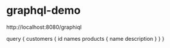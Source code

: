 # graphql-demo

http://localhost:8080/graphiql

query {
  customers {
    id
    names
    products {
      name
      description
    }
  }
}

